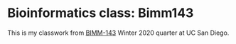 # Bioinformatics class: Bimm143


This is my classwork from [BIMM-143](https://bioboot.github.io/bimm143_W20/) Winter 2020 quarter at UC San Diego.
